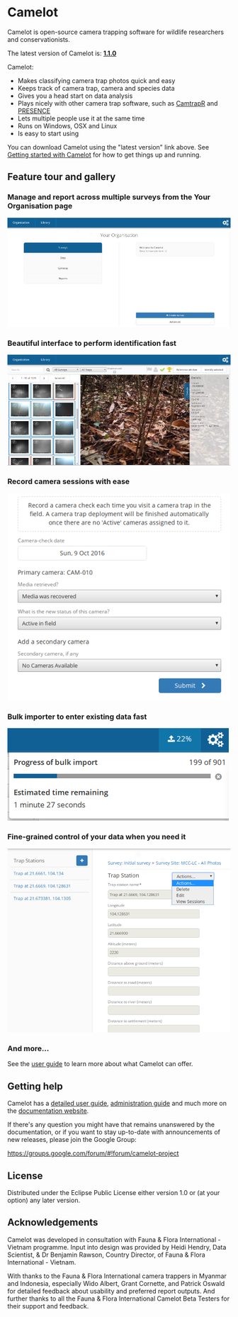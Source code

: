 # Camelot

Camelot is open-source camera trapping software for wildlife researchers and conservationists.

The latest version of Camelot is: **[1.1.0](http://camelot.bitpattern.com.au/release/camelot-1.1.0.zip)**

Camelot:

* Makes classifying camera trap photos quick and easy
* Keeps track of camera trap, camera and species data
* Gives you a head start on data analysis
* Plays nicely with other camera trap software, such as [CamtrapR](https://cran.r-project.org/web/packages/camtrapR/index.html) and [PRESENCE](http://www.mbr-pwrc.usgs.gov/software/doc/presence/presence.html)
* Lets multiple people use it at the same time
* Runs on Windows, OSX and Linux
* Is easy to start using

You can download Camelot using the "latest version" link above. See [Getting started with Camelot](http://camelot-project.readthedocs.io/en/latest/gettingstarted.html) for how to get things up and running.

## Feature tour and gallery
### Manage and report across multiple surveys from the Your Organisation page
![](doc/screenshot/your-organisation.png)

### Beautiful interface to perform identification fast
![](doc/screenshot/library.png)

### Record camera sessions with ease
![](doc/screenshot/camera-check-add.png)

### Bulk importer to enter existing data fast
![](doc/screenshot/bulk-import-status.png)

### Fine-grained control of your data when you need it
![](doc/screenshot/advanced-menu.png)

### And more...
See the [user guide](http://camelot-project.readthedocs.io/en/latest/userguide.html) to learn more about what Camelot can offer.

## Getting help

Camelot has a [detailed user guide](http://camelot-project.readthedocs.io/en/latest/userguide.html), [administration guide](http://camelot-project.readthedocs.io/en/latest/userguide.html) and much more on the [documentation website](http://camelot-project.readthedocs.io/en/latest).

If there's any question you might have that remains unanswered by the documentation, or if you want to stay up-to-date with announcements of new releases, please join the Google Group:

https://groups.google.com/forum/#!forum/camelot-project

## License

Distributed under the Eclipse Public License either version 1.0 or (at
your option) any later version.

## Acknowledgements
Camelot was developed in consultation with Fauna & Flora International - Vietnam programme.  Input into design was provided by Heidi Hendry, Data Scientist, & Dr Benjamin Rawson, Country Director, of Fauna & Flora International - Vietnam.

With thanks to the Fauna & Flora International camera trappers in Myanmar and Indonesia, especially Wido Albert, Grant Cornette, and Patrick Oswald for detailed feedback about usability and preferred report outputs.  And further thanks to all the Fauna & Flora International Camelot Beta Testers for their support and feedback.
